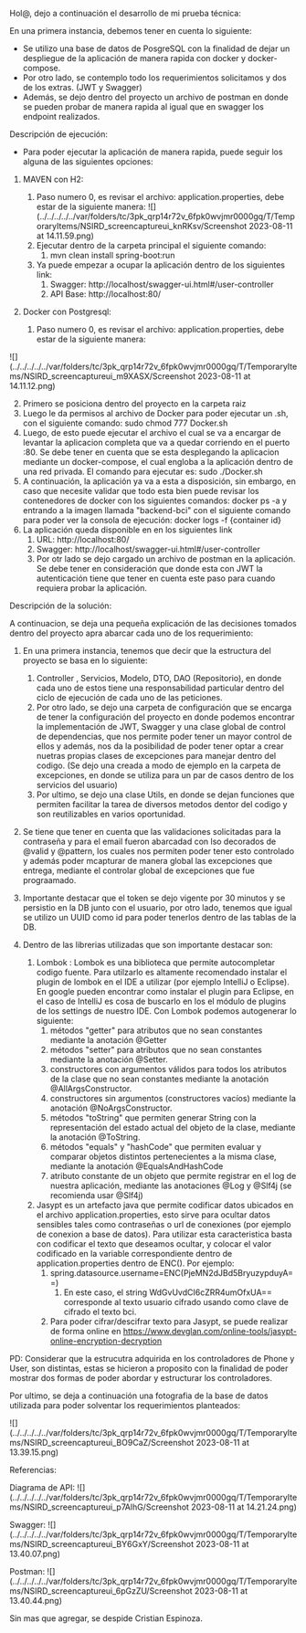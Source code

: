 Hol@, dejo a continuación el desarrollo de mi prueba técnica:

En una primera instancia, debemos tener en cuenta lo siguiente: 

* Se utilizo una base de datos de PosgreSQL con la finalidad de dejar 
un despliegue de la aplicación de manera rapida con docker y docker-compose.
* Por otro lado, se contemplo todo los requerimientos solicitamos y dos de los extras. (JWT y Swagger)
* Además, se dejo dentro del proyecto un archivo de postman en donde se pueden
probar de manera rapida al igual que en swagger los endpoint realizados.

Descripción de ejecución: 

* Para poder ejecutar la aplicación de manera rapida, puede seguir los alguna de las siguientes opciones:
1. MAVEN con H2:
    1. Paso numero 0, es revisar el archivo: application.properties, debe estar de la siguiente manera:
       ![](../../../../../var/folders/tc/3pk_qrp14r72v_6fpk0wvjmr0000gq/T/TemporaryItems/NSIRD_screencaptureui_knRKsv/Screenshot 2023-08-11 at 14.11.59.png)
    2. Ejecutar dentro de la carpeta principal el siguiente comando:
        1. mvn clean install spring-boot:run
    3. Ya puede empezar a ocupar la aplicación dentro de los siguientes link:
        1. Swagger: http://localhost/swagger-ui.html#/user-controller
        2. API Base:  http://localhost:80/

2. Docker con Postgresql:
   1. Paso numero 0, es revisar el archivo: application.properties, debe estar de la siguiente manera:

![](../../../../../var/folders/tc/3pk_qrp14r72v_6fpk0wvjmr0000gq/T/TemporaryItems/NSIRD_screencaptureui_m9XASX/Screenshot 2023-08-11 at 14.11.12.png)

   2. Primero se posiciona dentro del proyecto en la carpeta raiz
   3. Luego le da permisos al archivo de Docker para poder ejecutar un .sh, con el siguiente 
     comando: sudo chmod 777 Docker.sh 
   4. Luego, de esto puede ejecutar el archivo el cual se va a encargar de levantar la aplicacion completa
     que va a quedar corriendo en el puerto :80. Se debe tener en cuenta que se esta desplegando la aplicacion mediante 
     un docker-compose, el cual engloba a la aplicación dentro de una red privada. El comando para 
     ejecutar es: sudo ./Docker.sh
   5. A continuación, la aplicación ya va a esta a disposición, sin embargo, en caso que necesite validar 
     que todo esta bien puede revisar los contenedores de docker con los siguientes comandos:
     docker ps -a y entrando a la imagen llamada "backend-bci" con el siguiente comando para poder ver la consola
     de ejecución:  docker logs -f {container id}
   6. La aplicación queda disponible en en los siguientes link 
      1. URL: http://localhost:80/
      2. Swagger: http://localhost/swagger-ui.html#/user-controller
      3. Por otr lado se dejo cargado un archivo de postman en la aplicación. Se debe tener en consideración que donde esta con JWT la autenticación tiene que tener en cuenta este paso
     para cuando requiera probar la aplicación. 
      
Descripción de la solución: 

A continuacion, se deja una pequeña explicación de las decisiones tomados dentro del proyecto apra abarcar cada uno de los requerimiento: 

1. En una primera instancia, tenemos que decir que la estructura del proyecto se basa en lo siguiente:
   1. Controller , Servicios, Modelo, DTO, DAO (Repositorio), en donde cada uno de estos tiene una responsabilidad
   particular dentro del ciclo de ejecución de cada uno de las peticiones. 
   2. Por otro lado, se dejo una carpeta de configuración que se encarga de tener la configuración del proyecto
   en donde podemos encontrar la implementación de JWT, Swagger y una clase global de control de dependencias, que nos permite
    poder tener un mayor control de ellos y además, nos da la posibilidad de poder tener optar a crear nuetras propias
   clases de excepciones para manejar dentro del codigo. (Se dejo una creada a modo de ejemplo en la carpeta de 
   excepciones, en donde se utiliza para un par de casos dentro de los servicios del usuario)
   3. Por ultimo, se dejo una clase Utils, en donde se dejan funciones que permiten facilitar la tarea de diversos metodos
   dentor del codigo y son reutilizables en varios oportunidad.
   
2. Se tiene que tener en cuenta que las validaciones solicitadas para la contraseña y para el email
fueron abarcadad con lso decorados de @valid y @pattern, los cuales nos permiten poder tener esto controlado
y además poder mcapturar de manera global las excepciones que entrega, mediante el controlar global de excepciones
que fue prograamado. 

3. Importante destacar que el token se dejo vigente por 30 minutos y se persistio en la DB junto con el usuario, por otro lado, 
tenemos que igual se utilizo un UUID como id para poder tenerlos dentro de las tablas de la DB.

4. Dentro de las librerias utilizadas que son importante destacar son:
   1. Lombok : Lombok es una biblioteca que permite autocompletar codigo fuente. Para utilzarlo es altamente recomendado instalar el plugin de lombok en el IDE a utilizar (por ejemplo IntelliJ o Eclipse). En google pueden encontrar como instalar el plugin para Eclipse, en el caso de IntelliJ es cosa de buscarlo en los el módulo de plugins de los settings de nuestro IDE. Con Lombok podemos autogenerar lo siguiente:
      1. métodos "getter" para atributos que no sean constantes mediante la anotación @Getter 
      2. métodos "setter" para atributos que no sean constantes mediante la anotación @Setter. 
      3. constructores con argumentos válidos para todos los atributos de la clase que no sean constantes mediante la anotación @AllArgsConstructor. 
      4. constructores sin argumentos (constructores vacíos) mediante la anotación @NoArgsConstructor. 
      5. métodos "toString" que permiten generar String con la representación del estado actual del objeto de la clase, mediante la anotación @ToString. 
      6. métodos "equals" y "hashCode" que permiten evaluar y comparar objetos distintos pertenecientes a la misma clase, mediante la anotación @EqualsAndHashCode 
      7. atributo constante de un objeto que permite registrar en el log de nuestra aplicación, mediante las anotaciones @Log y @Slf4j (se recomienda usar @Slf4j)
   2. Jasypt es un artefacto java que permite codificar datos ubicados en el archivo application.properties, esto sirve para ocultar datos sensibles tales como contraseñas o url de conexiones (por ejemplo de conexion a base de datos). 
   Para utilizar esta caracteristica basta con codificar el texto que deseamos ocultar, y colocar el valor codificado en la variable correspondiente dentro de application.properties dentro de ENC(). Por ejemplo:
      1. spring.datasource.username=ENC(PjeMN2dJBd5BryuzypduyA==)
         1. En este caso, el string WdGvUvdCI6cZRR4umOfxUA== corresponde al texto usuario cifrado usando como clave de cifrado el texto bci.
      2. Para poder cifrar/descifrar texto para Jasypt, se puede realizar de forma online en https://www.devglan.com/online-tools/jasypt-online-encryption-decryption
   
PD: Considerar que la estrucutra adquirida en los controladores de Phone y User, son distintas, estas se hicieron a proposito 
con la finalidad de poder mostrar dos formas de poder abordar y estructurar los controladores.

Por ultimo, se deja a continuación una fotografia de la base de datos utilizada para poder solventar los 
requerimientos planteados: 

![](../../../../../var/folders/tc/3pk_qrp14r72v_6fpk0wvjmr0000gq/T/TemporaryItems/NSIRD_screencaptureui_BO9CaZ/Screenshot 2023-08-11 at 13.39.15.png)

Referencias:

Diagrama de API:
![](../../../../../var/folders/tc/3pk_qrp14r72v_6fpk0wvjmr0000gq/T/TemporaryItems/NSIRD_screencaptureui_p7AlhG/Screenshot 2023-08-11 at 14.21.24.png)

Swagger: 
![](../../../../../var/folders/tc/3pk_qrp14r72v_6fpk0wvjmr0000gq/T/TemporaryItems/NSIRD_screencaptureui_BY6GxY/Screenshot 2023-08-11 at 13.40.07.png)

Postman: 
![](../../../../../var/folders/tc/3pk_qrp14r72v_6fpk0wvjmr0000gq/T/TemporaryItems/NSIRD_screencaptureui_6pGzZU/Screenshot 2023-08-11 at 13.40.44.png)

Sin mas que agregar, se despide Cristian Espinoza. 